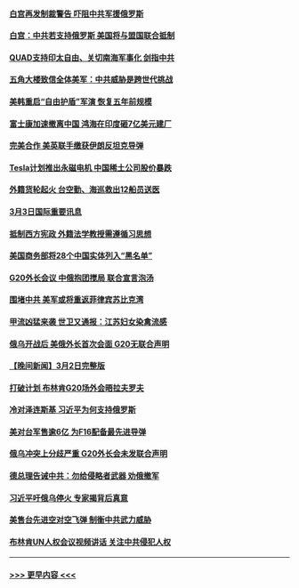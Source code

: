#### [白宫再发制裁警告 吓阻中共军援俄罗斯](../pages/prog202/a103661717.md?t=03040943) 
#### [白宫：中共若支持俄罗斯 美国将与盟国联合抵制](../pages/prog202/a103661520.md?t=03040943) 
#### [QUAD支持印太自由、关切南海军事化 剑指中共](../pages/prog202/a103661517.md?t=03040943) 
#### [五角大楼致信全体美军：中共威胁是跨世代挑战](../pages/prog202/a103661516.md?t=03040943) 
#### [美韩重启“自由护盾”军演 恢复五年前规模](../pages/prog202/a103661521.md?t=03040943) 
#### [富士康加速撤离中国 鸿海在印度砸7亿美元建厂](../pages/prog202/a103661381.md?t=03040943) 
#### [完美合作 美英联手缴获伊朗反坦克导弹](../pages/prog202/a103661299.md?t=03040943) 
#### [Tesla计划推出永磁电机 中国稀土公司股价暴跌](../pages/prog202/a103661296.md?t=03040943) 
#### [外籍货轮起火 台空勤、海巡救出12船员送医](../pages/prog202/a103661306.md?t=03040943) 
#### [3月3日国际重要讯息](../pages/prog202/a103661304.md?t=03040943) 
#### [抵制西方宪政 外籍法学教授需遵循习思想](../pages/prog202/a103661293.md?t=03040943) 
#### [美国商务部将28个中国实体列入“黑名单”](../pages/prog202/a103661270.md?t=03040943) 
#### [G20外长会议 中俄抱团搅局 联合宣言泡汤](../pages/prog202/a103661173.md?t=03040943) 
#### [围堵中共 美军或将重返菲律宾苏比克湾](../pages/prog202/a103661152.md?t=03040943) 
#### [甲流凶猛来袭 世卫又通报：江苏妇女染禽流感](../pages/prog202/a103661158.md?t=03040943) 
#### [俄乌开战后 美俄外长首次会面 G20无联合声明](../pages/prog202/a103661150.md?t=03040943) 
#### [【晚间新闻】3月2日完整版](../pages/prog202/a103661140.md?t=03040943) 
#### [打破计划 布林肯G20场外会晤拉夫罗夫](../pages/prog202/a103661080.md?t=03040943) 
#### [冷对泽连斯基 习近平为何支持俄罗斯](../pages/prog202/a103661082.md?t=03040943) 
#### [美对台军售逾6亿 为F16配备最先进导弹](../pages/prog202/a103661083.md?t=03040943) 
#### [俄乌冲突上分歧严重 G20外长会未发联合声明](../pages/prog202/a103661079.md?t=03040943) 
#### [德总理告诫中共：勿给侵略者武器 劝俄撤军](../pages/prog202/a103661081.md?t=03040943) 
#### [习近平吁俄乌停火 专家揭背后真意](../pages/prog202/a103660587.md?t=03040943) 
#### [美售台先进空对空飞弹 制衡中共武力威胁](../pages/prog202/a103660831.md?t=03040943) 
#### [布林肯UN人权会议视频讲话 关注中共侵犯人权](../pages/prog202/a103660832.md?t=03040943) 

----
#### [ >>> 更早内容 <<< ](../indexes/prog202-earlier.md)
